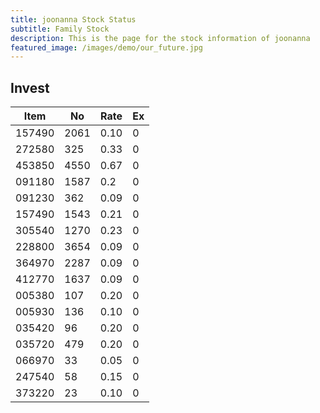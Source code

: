```yaml
---
title: joonanna Stock Status
subtitle: Family Stock 
description: This is the page for the stock information of joonanna
featured_image: /images/demo/our_future.jpg
---
```


## Invest

|  Item  | No | Rate | Ex   |
|--------|----|------|------|
| 157490 |2061| 0.10 |    0 | 
| 272580 | 325| 0.33 |    0 |
| 453850 |4550| 0.67 |    0 |
| 091180 |1587| 0.2  |    0 |
| 091230 | 362| 0.09 |    0 | 
| 157490 |1543| 0.21 |    0 | 
| 305540 |1270| 0.23 |    0 | 
| 228800 |3654| 0.09 |    0 |  
| 364970 |2287| 0.09 |    0 |  
| 412770 |1637| 0.09 |    0 | 
| 005380 | 107| 0.20 |    0 | 
| 005930 | 136| 0.10 |    0 | 
| 035420 |  96| 0.20 |    0 | 
| 035720 | 479| 0.20 |    0 | 
| 066970 |  33| 0.05 |    0 | 
| 247540 |  58| 0.15 |    0 | 
| 373220 |  23| 0.10 |    0 | 
